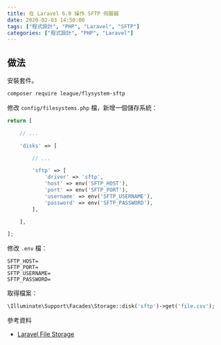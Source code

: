 ```yaml
---
title: 在 Laravel 6.0 操作 SFTP 伺服器
date: 2020-02-03 14:50:00
tags: ["程式設計", "PHP", "Laravel", "SFTP"]
categories: ["程式設計", "PHP", "Laravel"]
---
```


## 做法

安裝套件。

```bash
composer require league/flysystem-sftp
```

修改 `config/filesystems.php` 檔，新增一個儲存系統：

```php
return [

    // ...

    'disks' => [

        // ...

        'sftp' => [
            'driver' => 'sftp',
            'host' => env('SFTP_HOST'),
            'port' => env('SFTP_PORT'),
            'username' => env('SFTP_USERNAME'),
            'password' => env('SFTP_PASSWORD'),
        ],

    ],

];
```

修改 `.env` 檔：

```env
SFTP_HOST=
SFTP_PORT=
SFTP_USERNAME=
SFTP_PASSWORD=
```

取得檔案：

```php
\Illuminate\Support\Facades\Storage::disk('sftp')->get('file.csv');
```

參考資料

- [Laravel File Storage](https://laravel.com/docs/master/filesystem)
